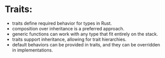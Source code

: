 # Traits:

- traits define required behavior for types in Rust.
- composition over inheritance is a preferred approach.
- generic functions can work with any type that fit entirely on the stack.
- traits support inheritance, allowing for trait hierarchies.
- default behaviors can be provided in traits, and they can be overridden in implementations.

